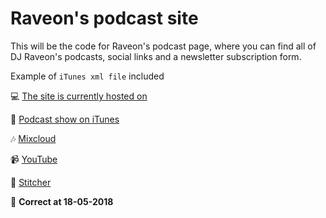 # Raveon's podcast site

This will be the code for Raveon's podcast page, where you can find all of DJ Raveon's podcasts, social links and a newsletter subscription form.

Example of `iTunes xml file` included

:computer: [ The site is currently hosted on ]( http://bit.ly/raveonsite )

:musical_note: [ Podcast show on iTunes ]( http://bit.ly/raveonitunes )

:notes: [ Mixcloud ]( http://bit.ly/ravemc )

:video_camera: [ YouTube ]( http://bit.ly/raveonyt )

:card_index: [ Stitcher ]( http://bit.ly/raveonstitcher )

:date: **Correct at 18-05-2018**